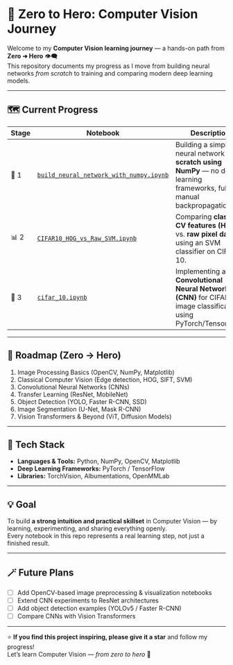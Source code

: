 # 🧠 Zero to Hero: Computer Vision Journey

Welcome to my **Computer Vision learning journey** — a hands-on path from **Zero ➜ Hero** 👁️‍🗨️  
This repository documents my progress as I move from building neural networks *from scratch* to training and comparing modern deep learning models.

---

## 🗺️ Current Progress
| Stage | Notebook | Description |
|-------|-----------|-------------|
| 🧩 1 | [`build_neural_network_with_numpy.ipynb`](build_neural_network_with_numpy.ipynb) | Building a simple neural network **from scratch using NumPy** — no deep learning frameworks, full manual backpropagation! |
| 📊 2 | [`CIFAR10_HOG_vs_Raw_SVM.ipynb`](CIFAR10_HOG_vs_Raw_SVM.ipynb) | Comparing **classical CV features (HOG)** vs. **raw pixel data** using an SVM classifier on CIFAR-10. |
| 🧠 3 | [`cifar_10.ipynb`](cifar_10.ipynb) | Implementing a **Convolutional Neural Network (CNN)** for CIFAR-10 image classification using PyTorch/TensorFlow. |

---

## 🧭 Roadmap (Zero → Hero)
1. Image Processing Basics (OpenCV, NumPy, Matplotlib)  
2. Classical Computer Vision (Edge detection, HOG, SIFT, SVM)  
3. Convolutional Neural Networks (CNNs)  
4. Transfer Learning (ResNet, MobileNet)  
5. Object Detection (YOLO, Faster R-CNN, SSD)  
6. Image Segmentation (U-Net, Mask R-CNN)  
7. Vision Transformers & Beyond (ViT, Diffusion Models)

---

## 🔧 Tech Stack
- **Languages & Tools:** Python, NumPy, OpenCV, Matplotlib  
- **Deep Learning Frameworks:** PyTorch / TensorFlow  
- **Libraries:** TorchVision, Albumentations, OpenMMLab  

---

## 💡 Goal
To build **a strong intuition and practical skillset** in Computer Vision — by learning, experimenting, and sharing everything openly.  
Every notebook in this repo represents a real learning step, not just a finished result.  

---

## 🪄 Future Plans
- [ ] Add OpenCV-based image preprocessing & visualization notebooks  
- [ ] Extend CNN experiments to ResNet architectures  
- [ ] Add object detection examples (YOLOv5 / Faster R-CNN)  
- [ ] Compare CNNs with Vision Transformers  

---

⭐ **If you find this project inspiring, please give it a star** and follow my progress!  
Let’s learn Computer Vision — *from zero to hero* 🚀

